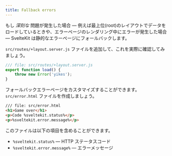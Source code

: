 ```yaml
---
title: Fallback errors
---
```


もし _深刻な_ 問題が発生した場合 — 例えば最上位(root)のレイアウトでデータをロードしているときや、エラーページのレンダリング中にエラーが発生した場合 — SvelteKit は静的なエラーページにフォールバックします。

`src/routes/+layout.server.js` ファイルを追加して、これを実際に確認してみましょう。

```js
/// file: src/routes/+layout.server.js
export function load() {
	throw new Error('yikes');
}
```

フォールバックエラーページをカスタマイズすることができます。`src/error.html` ファイルを作成しましょう。

```html
/// file: src/error.html
<h1>Game over</h1>
<p>Code %sveltekit.status%</p>
<p>%sveltekit.error.message%</p>
```

このファイルは以下の項目を含めることができます。

- `%sveltekit.status%` — HTTP ステータスコード
- `%sveltekit.error.message%` — エラーメッセージ
